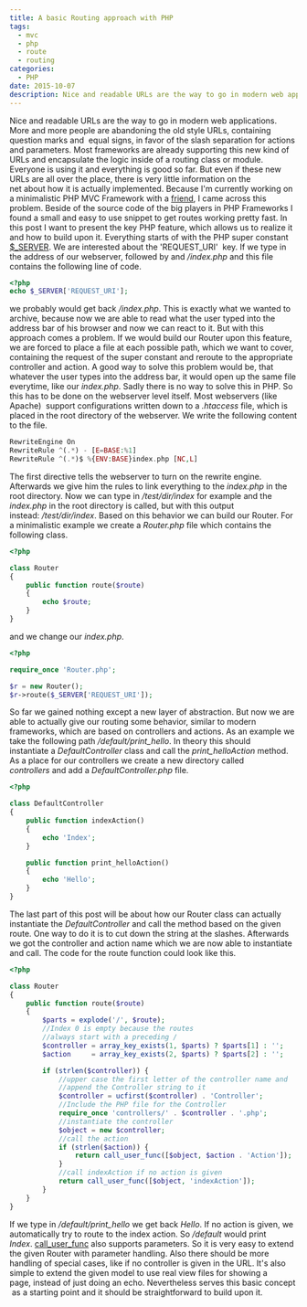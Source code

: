 ```yaml
---
title: A basic Routing approach with PHP
tags:
  - mvc
  - php
  - route
  - routing
categories:
  - PHP
date: 2015-10-07
description: Nice and readable URLs are the way to go in modern web applications. More and more people are abandoning the old style URLs, containing question marks and  equal signs, in favor of the slash separation for actions and parameters. Most frameworks are already supporting this new kind of URLs and encapsulate the logic inside of a routing class or module. Everyone is using it and everything is good so far. But even if these new URLs are all over the place, there is very little information on the net about how it is actually implemented. Because I'm currently working on a minimalistic PHP MVC Framework with a friend, I came across this problem. Beside of the source code of the big players in PHP Frameworks I found a small and easy to use snippet to get routes working pretty fast. In this post I want to present the key PHP feature, which allows us to realize it and how to build upon it.
---
```

Nice and readable URLs are the way to go in modern web applications. More and
more people are abandoning the old style URLs, containing question marks and 
equal signs, in favor of the slash separation for actions and parameters.  Most
frameworks are already supporting this new kind of URLs and encapsulate the
logic inside of a routing class or module. Everyone is using it and everything
is good so far. But even if these new URLs are all over the place, there is
very little information on the net about how it is actually implemented.
Because I'm currently working on a minimalistic PHP MVC Framework with a
[friend](http://randy-schuett.de), I came across this problem. Beside of the
source code of the big players in PHP Frameworks I found a small and easy to
use snippet to get routes working pretty fast. In this post I want to present
the key PHP feature, which allows us to realize it and how to build upon it.
Everything starts of with the PHP super constant
[$_SERVER](http://php.net/manual/en/reserved.variables.server.php).  We are
interested about the 'REQUEST_URI'  key. If we type in the address of our
webserver, followed by and _/index.php_ and this file contains the following
line of code.

``` php
<?php
echo $_SERVER['REQUEST_URI'];
```

we probably would get back _/index.php_. This is exactly what we wanted to
archive, because now we are able to read what the user typed into the address
bar of his browser and now we can react to it. But with this approach comes a
problem. If we would build our Router upon this feature, we are forced to place
a file at each possible path, which we want to cover, containing the request of
the super constant and reroute to the appropriate controller and action. A good
way to solve this problem would be, that whatever the user types into the
address bar, it would open up the same file everytime, like our _index.php_.
Sadly there is no way to solve this in PHP. So this has to be done on the
webserver level itself. Most webservers (like Apache)  support configurations
written down to a _.htaccess_ file, which is placed in the root directory of
the webserver. We write the following content to the file.

``` php
RewriteEngine On
RewriteRule ^(.*) - [E=BASE:%1]
RewriteRule ^(.*)$ %{ENV:BASE}index.php [NC,L]
```

The first directive tells the webserver to turn on the rewrite engine.
Afterwards we give him the rules to link everything to the _index.php_ in the
root directory. Now we can type in _/test/dir/index_ for example and the
_index.php_ in the root directory is called, but with this output
instead: _/test/dir/index_. Based on this behavior we can build our Router. For
a minimalistic example we create a _Router.php_ file which contains the
following class.

``` php
<?php

class Router
{
    public function route($route)
    {
        echo $route;
    }
}

```

and we change our _index.php_.

``` php
<?php

require_once 'Router.php';

$r = new Router();
$r->route($_SERVER['REQUEST_URI']);
```

So far we gained nothing except a new layer of abstraction. But now we are able
to actually give our routing some behavior, similar to modern frameworks, which
are based on controllers and actions. As an example we take the following
path _/default/print_hello_. In theory this should instantiate a
_DefaultController_ class and call the _print_helloAction_ method. As a place
for our controllers we create a new directory called _controllers_ and add a
_DefaultController.php_ file.

``` php
<?php

class DefaultController
{
    public function indexAction()
    {
        echo 'Index';
    }

    public function print_helloAction()
    {
        echo 'Hello';
    }
}
```

The last part of this post will be about how our Router class can actually
instantiate the _DefaultController_ and call the method based on the given
route. One way to do it is to cut down the string at the slashes. Afterwards we
got the controller and action name which we are now able to instantiate and
call. The code for the route function could look like this.  

``` php
<?php

class Router
{
    public function route($route)
    {
        $parts = explode('/', $route);
        //Index 0 is empty because the routes
        //always start with a preceding /
        $controller = array_key_exists(1, $parts) ? $parts[1] : '';
        $action     = array_key_exists(2, $parts) ? $parts[2] : '';

        if (strlen($controller)) {
            //upper case the first letter of the controller name and
            //append the Controller string to it
            $controller = ucfirst($controller) . 'Controller';
            //Include the PHP file for the Controller
            require_once 'controllers/' . $controller . '.php';
            //instantiate the controller
            $object = new $controller;
            //call the action
            if (strlen($action)) {
                return call_user_func([$object, $action . 'Action']);
            }
            //call indexAction if no action is given
            return call_user_func([$object, 'indexAction']);
        }
    }
}
```

If we type in _/default/print_hello_ we get back _Hello_. If no action is
given, we automatically try to route to the index action. So _/default_ would
print
_Index_. [call_user_func](http://php.net/manual/en/function.call-user-func.php)
also supports parameters. So it is very easy to extend the given Router with
parameter handling. Also there should be more handling of special cases, like
if no controller is given in the URL. It's also simple to extend the given
model to use real view files for showing a page, instead of just doing an echo.
Nevertheless serves this basic concept  as a starting point and it should be
straightforward to build upon it.
